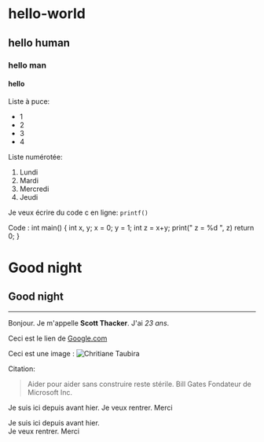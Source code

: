 # hello-world

## hello human

### hello man

#### hello

Liste à puce:
* 1
* 2
* 3
* 4

Liste numérotée:
1. Lundi
2. Mardi
3. Mercredi
4. Jeudi

Je veux écrire du code c en ligne: `printf()`

Code :
    int main()
    {
      int x, y;
      x = 0;
      y = 1;
      int z = x+y;
      print(" z = %d ", z)
      return 0;
    }
  
Good night
==========
Good night
----------

----------------

Bonjour. Je m'appelle **Scott Thacker**. J'ai *23 ans*.

Ceci est le lien de [Google.com](https://www.google.com)

Ceci est une image : ![Chritiane Taubira](https://www.google.com/search?q=Christiane+Taubira&source=lnms&tbm=isch&sa=X&ved=0ahUKEwjNgvTe_MrKAhVBfhoKHehjCHsQ_AUICSgD&biw=1366&bih=657#imgrc=PR2HZwIe1ptv_M%3A)

Citation:
> Aider pour aider sans construire reste stérile.
> Bill Gates 
> Fondateur de Microsoft Inc.

Je suis ici depuis avant hier. 
Je veux rentrer. Merci

Je suis ici depuis avant hier.  
Je veux rentrer. Merci
